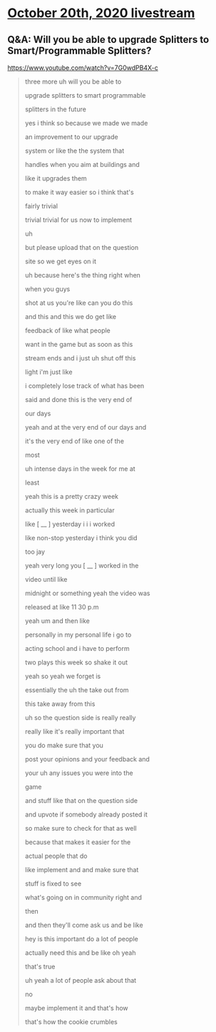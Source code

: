 # [October 20th, 2020 livestream](../2020-10-20.md)
## Q&A: Will you be able to upgrade Splitters to Smart/Programmable Splitters?
https://www.youtube.com/watch?v=7G0wdPB4X-c
> three more uh will you be able to
> 
> upgrade splitters to smart programmable
> 
> splitters in the future
> 
> yes i think so because we made we made
> 
> an improvement to our upgrade
> 
> system or like the the system that
> 
> handles when you aim at buildings and
> 
> like it upgrades them
> 
> to make it way easier so i think that's
> 
> fairly trivial
> 
> trivial trivial for us now to implement
> 
> uh
> 
> but please upload that on the question
> 
> site so we get eyes on it
> 
> uh because here's the thing right when
> 
> when you guys
> 
> shot at us you're like can you do this
> 
> and this and this we do get like
> 
> feedback of like what people
> 
> want in the game but as soon as this
> 
> stream ends and i just uh shut off this
> 
> light i'm just like
> 
> i completely lose track of what has been
> 
> said and done this is the very end of
> 
> our days
> 
> yeah and at the very end of our days and
> 
> it's the very end of like one of the
> 
> most
> 
> uh intense days in the week for me at
> 
> least
> 
> yeah this is a pretty crazy week
> 
> actually this week in particular
> 
> like [ __ ] yesterday i i i worked
> 
> like non-stop yesterday i think you did
> 
> too jay
> 
> yeah very long you [ __ ] worked in the
> 
> video until like
> 
> midnight or something yeah the video was
> 
> released at like 11 30 p.m
> 
> yeah um and then like
> 
> personally in my personal life i go to
> 
> acting school and i have to perform
> 
> two plays this week so shake it out
> 
> yeah so yeah we forget is
> 
> essentially the uh the take out from
> 
> this take away from this
> 
> uh so the question side is really really
> 
> really like it's really important that
> 
> you do make sure that you
> 
> post your opinions and your feedback and
> 
> your uh any issues you were into the
> 
> game
> 
> and stuff like that on the question side
> 
> and upvote if somebody already posted it
> 
> so make sure to check for that as well
> 
> because that makes it easier for the
> 
> actual people that do
> 
> like implement and and make sure that
> 
> stuff is fixed to see
> 
> what's going on in community right and
> 
> then
> 
> and then they'll come ask us and be like
> 
> hey is this important do a lot of people
> 
> actually need this and be like oh yeah
> 
> that's true
> 
> uh yeah a lot of people ask about that
> 
> no
> 
> maybe implement it and that's how
> 
> that's how the cookie crumbles
> 
